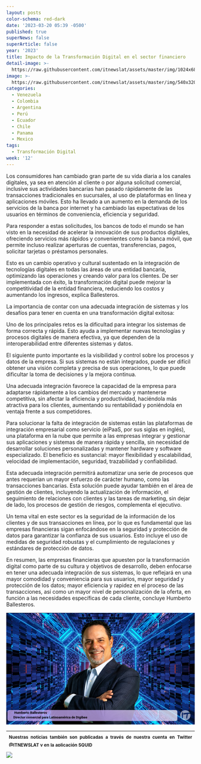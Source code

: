 ```yaml
---
layout: posts
color-schema: red-dark
date: '2023-03-20 05:39 -0500'
published: true
superNews: false
superArticle: false
year: '2023'
title: Impacto de la Transformación Digital en el sector financiero
detail-image: >-
  https://raw.githubusercontent.com/itnewslat/assets/master/img/1024x680/Humberto-Ballesteros-g.jpg
image: >-
  https://raw.githubusercontent.com/itnewslat/assets/master/img/540x320/Humberto-Ballesteros-p.jpg
categories:
  - Venezuela
  - Colombia
  - Argentina
  - Perú
  - Ecuador
  - Chile
  - Panama
  - Mexico
tags:
  - Transformación Digital
week: '12'
---
```

Los consumidores han cambiado gran parte de su vida diaria a los canales digitales, ya sea en atención al cliente o por alguna solicitud comercial, inclusive sus actividades bancarias han pasado rápidamente de las transacciones tradicionales en sucursales, al uso de plataformas en línea y aplicaciones móviles. Esto ha llevado a un aumento en la demanda de los servicios de la banca por internet y ha cambiado las expectativas de los usuarios en términos de conveniencia, eficiencia y seguridad.
 
Para responder a estas solicitudes, los bancos de todo el mundo se han visto en la necesidad de acelerar la innovación de sus productos digitales, ofreciendo servicios más rápidos y convenientes como la banca móvil, que permite incluso realizar aperturas de cuentas, transferencias, pagos, solicitar tarjetas o préstamos personales.
 
Esto es un cambio operativo y cultural sustentado en la integración de tecnologías digitales en todas las áreas de una entidad bancaria, optimizando las operaciones y creando valor para los clientes. De ser implementada con éxito, la transformación digital puede mejorar la competitividad de la entidad financiera, reduciendo los costos y aumentando los ingresos, explica Ballesteros.
 
La importancia de contar con una adecuada integración de sistemas y los desafíos para tener en cuenta en una transformación digital exitosa:
 
Uno de los principales retos es la dificultad para integrar los sistemas de forma correcta y rápida. Esto ayuda a implementar nuevas tecnologías y procesos digitales de manera efectiva, ya que dependen de la interoperabilidad entre diferentes sistemas y datos.
 
El siguiente punto importante es la visibilidad y control sobre los procesos y datos de la empresa. Si sus sistemas no están integrados, puede ser difícil obtener una visión completa y precisa de sus operaciones, lo que puede dificultar la toma de decisiones y la mejora continua.
 
Una adecuada integración favorece la capacidad de la empresa para adaptarse rápidamente a los cambios del mercado y mantenerse competitiva, sin afectar la eficiencia y productividad, haciéndola más atractiva para los clientes, aumentando su rentabilidad y poniéndola en ventaja frente a sus competidores.
 
Para solucionar la falta de integración de sistemas están las plataformas de integración empresarial como servicio (eiPaaS, por sus siglas en inglés), una plataforma en la nube que permite a las empresas integrar y gestionar sus aplicaciones y sistemas de manera rápida y sencilla, sin necesidad de desarrollar soluciones personalizadas y mantener hardware y software especializado. El beneficio es sustancial: mayor flexibilidad y escalabilidad, velocidad de implementación, seguridad, trazabilidad y confiabilidad.
 
Esta adecuada integración permitirá automatizar una serie de procesos que antes requerían un mayor esfuerzo de carácter humano, como las transacciones bancarias. Esta solución puede ayudar también en el área de gestión de clientes, incluyendo la actualización de información, el seguimiento de relaciones con clientes y las tareas de marketing, sin dejar de lado, los procesos de gestión de riesgos, complementa el ejecutivo.
 
Un tema vital en este sector es la seguridad de la información de los clientes y de sus transacciones en línea, por lo que es fundamental que las empresas financieras sigan enfocándose en la seguridad y protección de datos para garantizar la confianza de sus usuarios. Esto incluye el uso de medidas de seguridad robustas y el cumplimiento de regulaciones y estándares de protección de datos.
 
En resumen, las empresas financieras que apuesten por la transformación digital como parte de su cultura y objetivos de desarrollo, deben enfocarse en tener una adecuada integración de sus sistemas, lo que reflejará en una mayor comodidad y conveniencia para sus usuarios, mayor seguridad y protección de los datos; mayor eficiencia y rapidez en el proceso de las transacciones, así como un mayor nivel de personalización de la oferta, en función a las necesidades específicas de cada cliente, concluye Humberto Ballesteros.

![](https://raw.githubusercontent.com/itnewslat/assets/master/img/540x320/Humberto-Ballesteros-p.jpg)

<table style="height: 42px;" width="569">
<tbody>
<tr>
<td style="text-align: justify;"><sub><strong>Nuestras noticias también son publicadas a través de nuestra cuenta en Twitter <a href="https://twitter.com/itnewslat?lang=es">@ITNEWSLAT</a> y en la aplicación <a href="https://squidapp.co/en/">SQUID</a></strong></sub></td>
</tr>
</tbody>
</table>
<img src="https://tracker.metricool.com/c3po.jpg?hash=56f88a41e39ab42c063cc51676587a04"/>